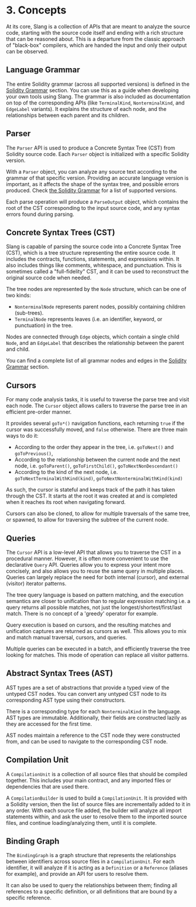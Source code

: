 # 3. Concepts

At its core, Slang is a collection of APIs that are meant to analyze the source code,
starting with the source code itself and ending with a rich structure that can be reasoned about.
This is a departure from the classic approach of "black-box" compilers,
which are handed the input and only their output can be observed.

## Language Grammar

The entire Solidity grammar (across all supported versions) is defined in the [Solidity Grammar](../../solidity-grammar/index.md) section.
You can use this as a guide when developing your own tools using Slang. The grammar is also included as documentation on top of the corresponding APIs
(like `TerminalKind`, `NonterminalKind`, and `EdgeLabel` variants). It explains the structure of each node, and the relationships between each parent
and its children.

## Parser

The `Parser` API is used to produce a Concrete Syntax Tree (CST) from Solidity source code.
Each `Parser` object is initialized with a specific Solidity version.

With a `Parser` object, you can analyze any source text according to the grammar of that specific version.
Providing an accurate language version is important, as it affects the shape of the syntax tree, and possible errors produced.
Check [the Solidity Grammar](../../solidity-grammar/supported-versions.md) for a list of supported versions.

Each parse operation will produce a `ParseOutput` object, which contains the root of the CST corresponding to the input source code,
and any syntax errors found during parsing.

## Concrete Syntax Trees (CST)

Slang is capable of parsing the source code into a Concrete Syntax Tree (CST), which is a tree structure representing the entire source code.
It includes the contracts, functions, statements, and expressions within. It also includes things like comments, whitespace, and punctuation.
This is sometimes called a "full-fidelity" CST, and it can be used to reconstruct the original source code when needed.

The tree nodes are represented by the `Node` structure, which can be one of two kinds:

- `NonterminalNode` represents parent nodes, possibly containing children (sub-trees).
- `TerminalNode` represents leaves (i.e. an identifier, keyword, or punctuation) in the tree.

Nodes are connected through `Edge` objects, which contain a single child `Node`, and an `EdgeLabel` that describes the relationship between the parent and child.

You can find a complete list of all grammar nodes and edges in the [Solidity Grammar](../../solidity-grammar/index.md) section.

## Cursors

For many code analysis tasks, it is useful to traverse the parse tree and visit each node.
The `Cursor` object allows callers to traverse the parse tree in an efficient pre-order manner.

It provides several `goTo*()` navigation functions, each returning `true` if the
cursor was successfully moved, and `false` otherwise. There are three main ways
to do it:

- According to the order they appear in the tree, i.e. `goToNext()` and `goToPrevious()`,
- According to the relationship between the current node and the next node, i.e. `goToParent()`, `goToFirstChild()`, `goToNextNonDescendant()`
- According to the kind of the next node, i.e. `goToNextTerminalWithKind(kind)`, `goToNextNonterminalWithKind(kind)`

As such, the cursor is stateful and keeps track of the path it has taken through the CST.
It starts at the root it was created at and is completed when it reaches its root when navigating forward.

Cursors can also be cloned, to allow for multiple traversals of the same tree,
or spawned, to allow for traversing the subtree of the current node.

## Queries

The `Cursor` API is a low-level API that allows you to traverse the CST in a
procedural manner. However, it is often more convenient to use the declarative
`Query` API. Queries allow you to express your intent more concisely, and also
allows you to reuse the same query in multiple places. Queries can largely
replace the need for both internal (cursor), and external (visitor) iterator
patterns.

The tree query language is based on pattern matching, and the
execution semantics are closer to unification than to regular expression
matching i.e. a query returns all possible matches, not just the
longest/shortest/first/last match. There is no concept of a 'greedy' operator
for example.

Query execution is based on cursors, and the resulting matches and unification
captures are returned as cursors as well. This allows you to mix and match
manual traversal, cursors, and queries.

Multiple queries can be executed in a batch, and efficiently traverse the tree
looking for matches. This mode of operation can replace all visitor patterns.

## Abstract Syntax Trees (AST)

AST types are a set of abstractions that provide a typed view of the untyped CST nodes.
You can convert any untyped CST node to its corresponding AST type using their constructors.

There is a corresponding type for each `NonterminalKind` in the language. AST types are immutable.
Additionally, their fields are constructed lazily as they are accessed for the first time.

AST nodes maintain a reference to the CST node they were constructed from,
and can be used to navigate to the corresponding CST node.

## Compilation Unit

A `CompilationUnit` is a collection of all source files that should be compiled together.
This includes your main contract, and any imported files or dependencies that are used there.

A `CompilationBuilder` is used to build a `CompilationUnit`. It is provided with a Solidity version,
then the list of source files are incrementally added to it in any order. With each source file added,
the builder will analyze all import statements within, and ask the user to resolve them to the imported source files,
and continue loading/analyzing them, until it is complete.

## Binding Graph

The `BindingGraph` is a graph structure that represents the relationships between identifiers across source files in a `CompilationUnit`.
For each identifier, it will analyze if it is acting as a `Definition` or a `Reference` (aliases for example), and provide an API for users to resolve them.

It can also be used to query the relationships between them;
finding all references to a specific definition,
or all definitions that are bound by a specific reference.

